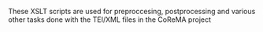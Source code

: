 These XSLT scripts are used for preproccesing, postprocessing and various other tasks done with the TEI/XML files in the CoReMA project
